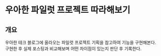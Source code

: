 # 우아한 파일럿 프로젝트 따라해보기
## 개요
우아한 테크 블로그에 올라오는 파일럿 프로젝트 기획을 참고하여 기능을 구현해본다.
구현한 후 실제 포스팅과 비교해보며 어떤 차이점이 있는지 판단 후 기록한다.

